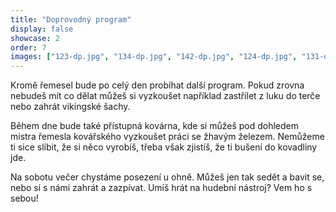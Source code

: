 ```yaml
---
title: "Doprovodný program"
display: false
showcase: 2
order: 7
images: ["123-dp.jpg", "134-dp.jpg", "142-dp.jpg", "124-dp.jpg", "131-dp.jpg", "143-dp.jpg", "145-dp.jpg"]
---
```

Kromě řemesel bude po celý den probíhat další program. Pokud zrovna nebudeš mít co dělat
můžeš si vyzkoušet například zastřílet z luku do terče nebo zahrát vikingské šachy.

Během dne bude také přístupná kovárna, kde si můžeš pod dohledem mistra řemesla kovářského
vyzkoušet práci se žhavým železem. Nemůžeme ti sice slíbit, že si něco vyrobíš,
třeba však zjistíš, že ti bušení do kovadliny jde.

Na sobotu večer chystáme posezení u ohně. Můžeš jen tak sedět a bavit se, nebo si
s námi zahrát a zazpívat. Umíš hrát na hudební nástroj? Vem ho s sebou!
